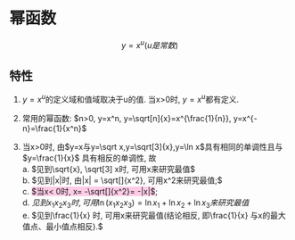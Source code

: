 # 幂函数

$$y=x^u(u是常数)$$

## 特性

1. $y=x^u$的定义域和值域取决于u的值. 当x>0时, $y=x^u$都有定义.

2. 常用的幂函数:
   $n>0, y=x^n, y=\sqrt[n]{x}=x^{\frac{1}{n}}, y=x^{-n}=\frac{1}{x^n}$

3. 当x>0时, 由$y=x与y=\sqrt x,y=\sqrt[3]{x},y=\ln x$具有相同的单调性且与$y=\frac{1}{x}$
   具有相反的单调性, 故 <BR>
   a. $见到\sqrt{x}, \sqrt[3] x时, 可用x来研究最值$ <BR>
   b. $见到|x|时, 由|x| = \sqrt[]{x^2}, 可用x^2来研究最值;$ <BR>
   c. <span style="background-color:#ffcce5">$当x< 0时, x= -\sqrt[]{x^2}= -|x|$</span>; <BR>
   d. $见到x_1x_2x_3时, 可用\ln(x_1x_2x_3)=\ln x_1 +\ln x_2 + \ln x_3来研究最值$ <BR>
   e. $见到\frac{1}{x} 时, 可用x来研究最值(结论相反, 即\frac{1}{x} 与x的最大值点、最小值点相反).$
